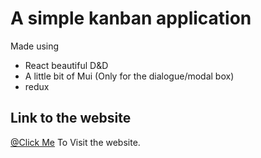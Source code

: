 # A simple kanban application
Made using 
- React beautiful D&D
- A little bit of Mui (Only for the dialogue/modal box)
- redux

## Link to the website
[@Click Me](https://prajwalRiddhsoft.github.io/todo-kanban) To Visit the website.
